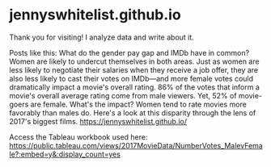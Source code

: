 # jennyswhitelist.github.io
Thank you for visiting! I analyze data and write about it.

Posts like this:
What do the gender pay gap and IMDb have in common? Women are likely to undercut themselves in both areas. Just as women are less likely to negotiate their salaries when they receive a job offer, they are also less likely to cast their votes on IMDb—and more female votes could dramatically impact a movie's overall rating. 86% of the votes that inform a movie's overall average rating come from male viewers. Yet, 52% of movie-goers are female. What's the impact? Women tend to rate movies more favorably than males do. Here's a look at this disparity through the lens of 2017's biggest films. https://jennyswhitelist.github.io/

Access the Tableau workbook used here: https://public.tableau.com/views/2017MovieData/NumberVotes_MalevFemale?:embed=y&:display_count=yes
